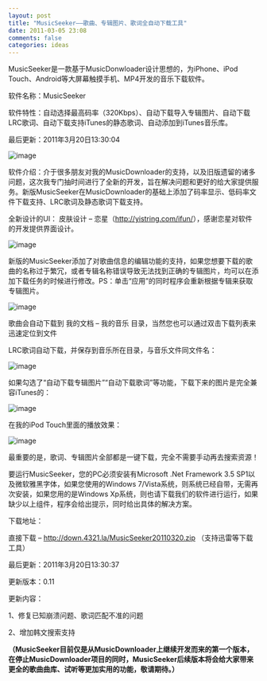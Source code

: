 ```yaml
---
layout: post
title: "MusicSeeker——歌曲、专辑图片、歌词全自动下载工具"
date: 2011-03-05 23:08
comments: false
categories: ideas
---
```


MusicSeeker是一款基于MusicDonwloader设计思想的，为iPhone、iPod Touch、Android等大屏幕触摸手机、MP4开发的音乐下载软件。

软件名称：MusicSeeker

软件特性：自动选择最高码率（320Kbps）、自动下载导入专辑图片、自动下载LRC歌词、自动下载支持iTunes的静态歌词、自动添加到iTunes音乐库。

最后更新：2011年3月20日13:30:04

![image](http://i.imgur.com/M8LbA.png)

<!-- more -->

软件介绍：介于很多朋友对我的MusicDownloader的支持，以及旧版遗留的诸多问题，这次我专门抽时间进行了全新的开发，旨在解决问题和更好的给大家提供服务。新版MusicSeeker在MusicDownloader的基础上添加了码率显示、低码率文件下载支持、LRC歌词及静态歌词下载支持。

全新设计的UI： 皮肤设计 – 恋星（<http://yistring.com/ifun/>），感谢恋星对软件的开发提供界面设计。

![image](http://i.imgur.com/FAvLo.png)

新版的MusicSeeker添加了对歌曲信息的编辑功能的支持，如果您想要下载的歌曲的名称过于繁冗，或者专辑名称错误导致无法找到正确的专辑图片，均可以在添加下载任务的时候进行修改。PS：单击“应用”的同时程序会重新根据专辑来获取专辑图片。

![image](http://i.imgur.com/ZTIDI.png)

歌曲会自动下载到 我的文档 – 我的音乐 目录，当然您也可以通过双击下载列表来迅速定位到文件

LRC歌词自动下载，并保存到音乐所在目录，与音乐文件同文件名：

![image](http://i.imgur.com/m6Pff.png)

如果勾选了“自动下载专辑图片”“自动下载歌词”等功能，下载下来的图片是完全兼容iTunes的：

![image](http://i.imgur.com/UFico.png)

在我的iPod Touch里面的播放效果：

![image](http://i.imgur.com/qr3lU.png)

最重要的是，歌词、专辑图片全部都是一键下载，完全不需要手动再去搜索资源！

要运行MusicSeeker，您的PC必须安装有Microsoft .Net Framework 3.5 SP1以及微软雅黑字体，如果您使用的Windows 7/Vista系统，则系统已经自带，无需再次安装，如果您用的是Windows Xp系统，则也请下载我们的软件进行运行，如果缺少以上组件，程序会给出提示，同时给出具体的解决方案。

下载地址：

直接下载 – <http://down.4321.la/MusicSeeker20110320.zip> （支持迅雷等下载工具）

最后更新：2011年3月20日13:30:37

更新版本：0.11

更新内容：

1、修复已知崩溃问题、歌词匹配不准的问题

2、增加韩文搜索支持

 

**（MusicSeeker目前仅是从MusicDownloader上继续开发而来的第一个版本，在停止MusicDownloader项目的同时，MusicSeeker后续版本将会给大家带来更全的歌曲曲库、试听等更加实用的功能，敬请期待。）**
